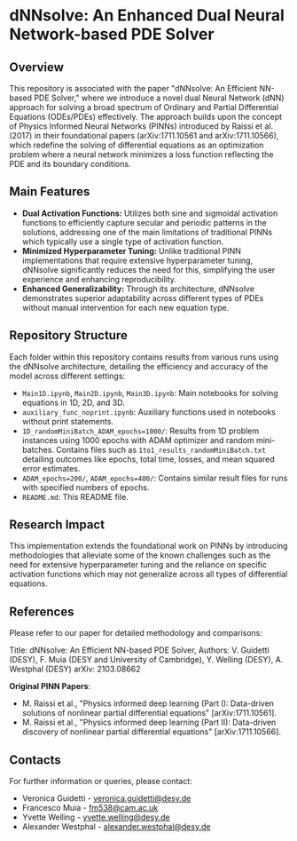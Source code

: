 # dNNsolve: An Enhanced Dual Neural Network-based PDE Solver

## Overview
This repository is associated with the paper "dNNsolve: An Efficient NN-based PDE Solver," where we introduce a novel dual Neural Network (dNN) approach for solving a broad spectrum of Ordinary and Partial Differential Equations (ODEs/PDEs) effectively. The approach builds upon the concept of Physics Informed Neural Networks (PINNs) introduced by Raissi et al. (2017) in their foundational papers (arXiv:1711.10561 and arXiv:1711.10566), which redefine the solving of differential equations as an optimization problem where a neural network minimizes a loss function reflecting the PDE and its boundary conditions.

## Main Features
- **Dual Activation Functions:** Utilizes both sine and sigmoidal activation functions to efficiently capture secular and periodic patterns in the solutions, addressing one of the main limitations of traditional PINNs which typically use a single type of activation function.
- **Minimized Hyperparameter Tuning:** Unlike traditional PINN implementations that require extensive hyperparameter tuning, dNNsolve significantly reduces the need for this, simplifying the user experience and enhancing reproducibility.
- **Enhanced Generalizability:** Through its architecture, dNNsolve demonstrates superior adaptability across different types of PDEs without manual intervention for each new equation type.

## Repository Structure
Each folder within this repository contains results from various runs using the dNNsolve architecture, detailing the efficiency and accuracy of the model across different settings:
- `Main1D.ipynb`, `Main2D.ipynb`, `Main3D.ipynb`: Main notebooks for solving equations in 1D, 2D, and 3D.
- `auxiliary_func_noprint.ipynb`: Auxiliary functions used in notebooks without print statements.
- `1D_randomMiniBatch_ADAM_epochs=1000/`: Results from 1D problem instances using 1000 epochs with ADAM optimizer and random mini-batches. Contains files such as `1to1_results_randomMiniBatch.txt` detailing outcomes like epochs, total time, losses, and mean squared error estimates.
- `ADAM_epochs=200/`, `ADAM_epochs=400/`: Contains similar result files for runs with specified numbers of epochs.
- `README.md`: This README file.

## Research Impact
This implementation extends the foundational work on PINNs by introducing methodologies that alleviate some of the known challenges such as the need for extensive hyperparameter tuning and the reliance on specific activation functions which may not generalize across all types of differential equations.

## References
Please refer to our paper for detailed methodology and comparisons:

Title: dNNsolve: An Efficient NN-based PDE Solver,
Authors: V. Guidetti (DESY), F. Muia (DESY and University of Cambridge), Y. Welling (DESY), A. Westphal (DESY)
arXiv: 2103.08662

**Original PINN Papers**:
  - M. Raissi et al., "Physics informed deep learning (Part I): Data-driven solutions of nonlinear partial differential equations" [arXiv:1711.10561].
  - M. Raissi et al., "Physics informed deep learning (Part II): Data-driven discovery of nonlinear partial differential equations" [arXiv:1711.10566].

## Contacts
For further information or queries, please contact:
- Veronica Guidetti - veronica.guidetti@desy.de
- Francesco Muia - fm538@cam.ac.uk
- Yvette Welling - yvette.welling@desy.de
- Alexander Westphal - alexander.westphal@desy.de
